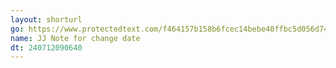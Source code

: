 ```yaml
---
layout: shorturl
go: https://www.protectedtext.com/f464157b158b6fcec14bebe40ffbc5d056d747?493425fc9e06fc84ac22a35078e87983b34c58c2b3222425e82767ad940c3261c22778f4cf3600e762a06dc09c1077d95565ac64c3768c142bde43453fda431002805563ef7ecba06a81311f7ebfe4563518ea99b63145938afd55d1838dd6537da5ca95b9774db61349790cdac5d892da84a55ede790ee3d57e0b04a1d9f1bdbc11965a762ec0ff653c4a9
name: JJ Note for change date
dt: 240712090640
---
```

